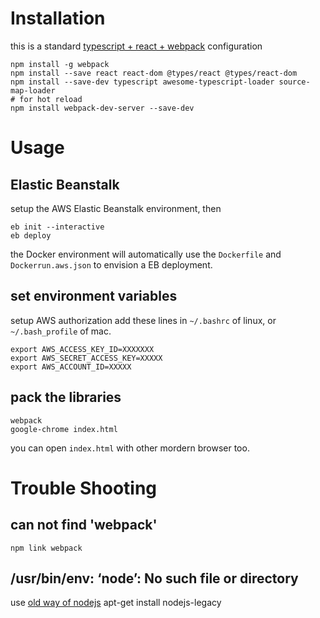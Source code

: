 # Installation
this is a standard [typescript + react + webpack](https://www.typescriptlang.org/docs/handbook/react-&-webpack.html) configuration
```
npm install -g webpack
npm install --save react react-dom @types/react @types/react-dom
npm install --save-dev typescript awesome-typescript-loader source-map-loader
# for hot reload
npm install webpack-dev-server --save-dev
```

# Usage

## Elastic Beanstalk
setup the AWS Elastic Beanstalk environment, then 
```
eb init --interactive
eb deploy
```
the Docker environment will automatically use the `Dockerfile` and `Dockerrun.aws.json` to envision a EB deployment.

## set environment variables
setup AWS authorization
add these lines in `~/.bashrc` of linux, or `~/.bash_profile` of mac.
```
export AWS_ACCESS_KEY_ID=XXXXXXX
export AWS_SECRET_ACCESS_KEY=XXXXX
export AWS_ACCOUNT_ID=XXXXX 
```

## pack the libraries
```
webpack
google-chrome index.html
```
you can open `index.html` with other mordern browser too.

# Trouble Shooting
## can not find 'webpack'
`npm link webpack`

## /usr/bin/env: ‘node’: No such file or directory
use [old way of nodejs](https://github.com/animetosho/Nyuu/issues/14) 
apt-get install nodejs-legacy 
